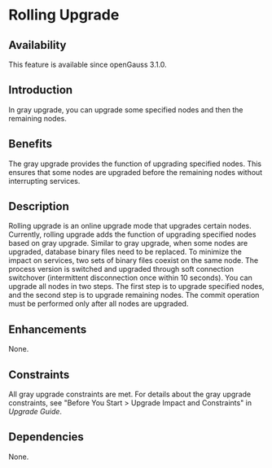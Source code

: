# Rolling Upgrade

## Availability

This feature is available since openGauss 3.1.0.

## Introduction

In gray upgrade, you can upgrade some specified nodes and then the remaining nodes.

## Benefits

The gray upgrade provides the function of upgrading specified nodes. This ensures that some nodes are upgraded before the remaining nodes without interrupting services.

## Description

Rolling upgrade is an online upgrade mode that upgrades certain nodes. Currently, rolling upgrade adds the function of upgrading specified nodes based on gray upgrade. Similar to gray upgrade, when some nodes are upgraded, database binary files need to be replaced. To minimize the impact on services, two sets of binary files coexist on the same node. The process version is switched and upgraded through soft connection switchover (intermittent disconnection once within 10 seconds). You can upgrade all nodes in two steps. The first step is to upgrade specified nodes, and the second step is to upgrade remaining nodes. The commit operation must be performed only after all nodes are upgraded.

## Enhancements

None.

## Constraints

All gray upgrade constraints are met.
For details about the gray upgrade constraints, see "Before You Start \> Upgrade Impact and Constraints" in *Upgrade Guide*.

## Dependencies

None.


